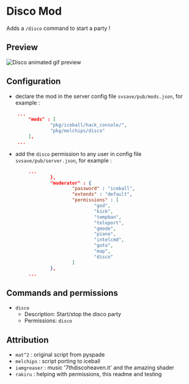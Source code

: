 Disco Mod
===========

Adds a `/disco` command to start a party !

## Preview

![Disco animated gif preview](https://github.com/iamgreaser/iceball/raw/master/pkg/melchips/disco/mod_preview.gif)

## Configuration

* declare the mod in the server config file `svsave/pub/mods.json`, for example :
```json
	...
        "mods" : [
                "pkg/iceball/hack_console/",
                "pkg/melchips/disco"
        ],
	...
```
* add the `disco` permission to any user in config file `svsave/pub/server.json`, for example :
```json
		...
                },
                "moderator" : {
                        "password" : "iceball",
                        "extends" : "default",
                        "permissions" : [
                                "god",
                                "kick",
                                "tempban",
                                "teleport",
                                "gmode",
                                "piano",
                                "intelcmd",
                                "goto",
                                "map",
                                "disco"
                        ]
                },
		...
```
## Commands and permissions

* `disco`
    * Description: Start/stop the disco party
    * Permissions: `disco`

	
## Attribution

* `mat^2` : original script from pyspade
* `melchips` : script porting to iceball
* `iamgreaser` : music '7thdiscoheaven.it' and the amazing shader
* `rakiru` : helping with permissions, this readme and testing
